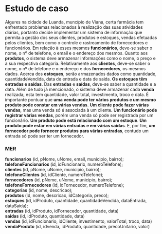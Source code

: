 # Estudo de caso

Algures na cidade de Luanda, muncípio de Viana, certa farmâcia tem enfrentado problemas relacionados à realização das suas atividades diárias, portanto decide implementar um sistema de informação que permita a gestão dos seus clientes, produtos e estoques, vendas efetuadas pelos clientes, bem como o controle e rastreamento de fornecedores e funcionários. Em relação à esses mesmos **funcionários**, deve-se saber o nome, o nº de telefone, o email e o endereço dos mesmos. Quanto aos **produtos**, o sistema deve armazenar informações como o nome, o preço e a sua respectiva categoria. Relativamente aos **clientes**, deve-se saber o nome, o nº de telefone e o endereço e dos **fornecedores**, os mesmos dados. Acerca dos **estoques**, serão armazenados dados como quantidade, quantidadeVendida, data de entrada e data de saida. **Os estoques têm entradas e saídas**. Das **entradas** e **saídas**, deve-se saber a quantidade e a data. Além de tudo já mencionado, o sistema deve armazenar cada **venda** realizada, esta tem quantidade, valor total, investimento, troco e data. É importante pontuar que **uma venda pode ter vários produtos e um mesmo produto pode constar em várias vendas**. **Um cliente pode fazer várias vendas**, mas uma venda só é associada à um cliente. **Um funcionário pode registrar várias vendas**, porém uma venda só pode ser registrada por um funcionário. **Um produto pode está relacionado com um estoque**. **Um produto pode estar em várias entradas e em várias saídas**. E, por fim, **um fornecedor pode fornecer produtos para várias entradas**, contudo um entrada só pode ser ter um fornecedor.

### MER

**funcionarios** (id, pNome, uNome, email, municipio, bairro); </br>
**telefoneFuncionarios** (id, idFuncionario, numeroTelefone); </br>
**clientes** (id, pNome, uNome, municipio, bairro); </br>
**telefoneClientes** (id, idCliente, numeroTelefone); </br>
**fornecedores** (id, pNome, uNome, municipio, bairro); </br>
**telefoneFornecedores** (id, idFornecedor, numeroTelefone); </br>
**categorias** (id, nome, descricao); </br>
**produtos** (id, nome, descricao, idCategoria, preco); </br>
**estoques** (id, idProduto, quantidade, quantidadeVendida, dataEntrada, dataSaida); </br>
**entradas** (id, idProduto, idFornecedor, quantidade, data) </br>
**saidas** (id, idProduto, quantidade, data) </br>
**vendas** (id, idFuncionario, idCliente, investimento, valorTotal, troco, data) </br>
**vendaProduto** (id, idvenda, idProduto, quantidade, precoUnitario, valor) </br>

